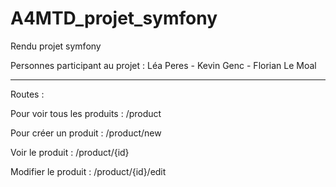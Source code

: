 # A4MTD_projet_symfony

Rendu projet symfony 

Personnes participant au projet : Léa Peres - Kevin Genc - Florian Le Moal

--------------------------------------------------------------------

Routes : 

Pour voir tous les produits : /product

Pour créer un produit : /product/new

Voir le produit : /product/{id}

Modifier le produit : /product/{id}/edit
